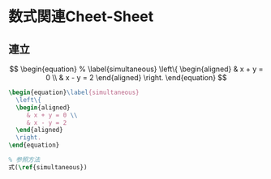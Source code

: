 # 数式関連Cheet-Sheet

## 連立
$$
\begin{equation}
  % \label{simultaneous}
  \left\{
  \begin{aligned}
     & x + y = 0 \\
     & x - y = 2
  \end{aligned}
  \right.
\end{equation}
$$
```tex
\begin{equation}\label{simultaneous}
  \left\{
  \begin{aligned}
     & x + y = 0 \\
     & x - y = 2
  \end{aligned}
  \right.
\end{equation}

% 参照方法
式(\ref{simultaneous})
```